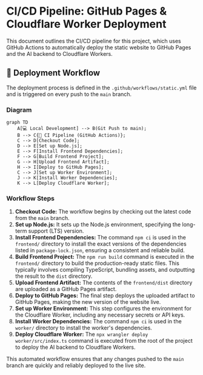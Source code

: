 # CI/CD Pipeline: GitHub Pages & Cloudflare Worker Deployment

This document outlines the CI/CD pipeline for this project, which uses GitHub Actions to automatically deploy the static website to GitHub Pages and the AI backend to Cloudflare Workers.

## 🚀 Deployment Workflow

The deployment process is defined in the `.github/workflows/static.yml` file and is triggered on every push to the `main` branch.

### Diagram

```mermaid
graph TD
    A[💻 Local Development] --> B(Git Push to main);
    B --> C{🤖 CI Pipeline (GitHub Actions)};
    C --> D[Checkout Code];
    D --> E[Set up Node.js];
    E --> F[Install Frontend Dependencies];
    F --> G[Build Frontend Project];
    G --> H[Upload Frontend Artifact];
    H --> I[Deploy to GitHub Pages];
    C --> J[Set up Worker Environment];
    J --> K[Install Worker Dependencies];
    K --> L[Deploy Cloudflare Worker];
```

###  Workflow Steps

1.  **Checkout Code:** The workflow begins by checking out the latest code from the `main` branch.
2.  **Set up Node.js:** It sets up the Node.js environment, specifying the long-term support (LTS) version.
3.  **Install Frontend Dependencies:** The command `npm ci` is used in the `frontend/` directory to install the exact versions of the dependencies listed in `package-lock.json`, ensuring a consistent and reliable build.
4.  **Build Frontend Project:** The `npm run build` command is executed in the `frontend/` directory to build the production-ready static files. This typically involves compiling TypeScript, bundling assets, and outputting the result to the `dist` directory.
5.  **Upload Frontend Artifact:** The contents of the `frontend/dist` directory are uploaded as a GitHub Pages artifact.
6.  **Deploy to GitHub Pages:** The final step deploys the uploaded artifact to GitHub Pages, making the new version of the website live.
7.  **Set up Worker Environment:** This step configures the environment for the Cloudflare Worker, including any necessary secrets or API keys.
8.  **Install Worker Dependencies:** The command `npm ci` is used in the `worker/` directory to install the worker's dependencies.
9.  **Deploy Cloudflare Worker:** The `npx wrangler deploy worker/src/index.ts` command is executed from the root of the project to deploy the AI backend to Cloudflare Workers.

This automated workflow ensures that any changes pushed to the `main` branch are quickly and reliably deployed to the live site.
